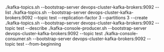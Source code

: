 

./kafka-topics.sh --bootstrap-server devops-cluster-kafka-brokers:9092 --list
./kafka-topics.sh --bootstrap-server devops-cluster-kafka-brokers:9092 --topic test --replication-factor 3 --partitions 3 --create
./kafka-topics.sh --bootstrap-server devops-cluster-kafka-brokers:9092 --topic test --describe
./kafka-console-producer.sh --bootstrap-server devops-cluster-kafka-brokers:9092 --topic test
./kafka-console-consumer.sh --bootstrap-server devops-cluster-kafka-brokers:9092 --topic test --from-beginning
